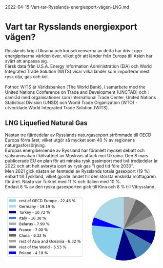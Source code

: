2022-04-15-Vart-tar-Rysslands-energiexport-vägen-LNG.md


# Vart tar Rysslands energiexport vägen?
Rysslands krig i Ukraina och konsekvenserna av detta har drivit upp energipriserna världen över, vilket gör att länder från Europa till Asien har svårt att anpassa sig.
<br>
Färsk data från U.S.A. Energy Information Administration (EIA) och World Integrated Trade Solution (WITS) visar vilka länder som importerar mest rysk olja, gas och kol.
<br>
<br>
Fotnot: WITS är Världsbanken (The World Bank), i samarbete med the United Nations Conference on Trade and Development (UNCTAD) och i samråd med organisationer som International Trade Center, United Nations Statistical Division (UNSD) och World Trade Organization (WTO) - utvecklade World Integrated Trade Solution (WITS).
<br>
## LNG Liquefied Natural Gas
Nästan tre fjärdedelar av Rysslands naturgasexport strömmade till OECD Europa förra året, vilket utgör så mycket som 40 % av regionens naturgasförsörjning.
<br>
Europas energiberoende av Ryssland har föranlett mycket debatt och själsrannsakan i kölvattnet av Moskvas attack mot Ukraina. Den 8 mars publicerade EU en plan för att minska rysk gasimport med två tredjedelar år 2022 och att helt avbryta iport av rysk gas "i god tid före 2030".
<br>
Men 2021 gick nästan en femtedel av Rysslands totala gasexport (19 %) enbart till Tyskland, vilket gjorde landet till den största enskilda mottagaren för året. Nästa var Turkiet med 11 % och Italien med 10 %.
<br>
Endast 6 % av den ryska gasexporten gick till Kina och 8 % till Vitryssland.

![Piechart LNG](https://github.com/IoT-Dude/blogg_mtrl/blob/main/piechart_rysk_LNG.png)

